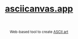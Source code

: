 <div align="center">
  <br> 
  <h1>
    <br>
    <a href="https://asciicanvas.app/" target="_blank">asciicanvas.app</a>
    <br>
    <br>
  </h1>
  <sub>Web-based tool to create <a href="https://pt.wikipedia.org/wiki/ASCII_art" target="_blank">ASCII art</a></sub>
  <br />
  <br /> 
</div>
<br />
<br />

